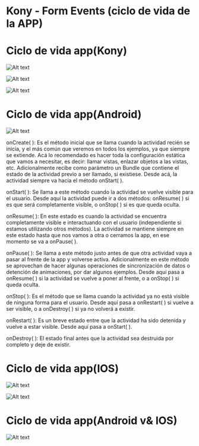 # Kony - Form Events (ciclo de vida de la APP)


# Ciclo de vida app(Kony)

![Alt text](https://lh3.googleusercontent.com/-qBqgh2J-QJs/VsOfOnH6AnI/AAAAAAAAD0E/JlxJO3xQ5sM/s604-Ic42/Captura%252520de%252520pantalla%2525202016-02-16%252520a%252520las%2525205.11.36%252520p.m..png "1")

![Alt text](https://lh3.googleusercontent.com/-8e-_7tUoYg4/VsOfOhr4LdI/AAAAAAAAD0E/RU6LpeQYtWo/s512-Ic42/Captura%252520de%252520pantalla%2525202016-02-16%252520a%252520las%2525205.12.23%252520p.m..png "2")

![Alt text](https://lh3.googleusercontent.com/--5cjqqo2kng/VsOfOoQOXrI/AAAAAAAAD0E/JW85c2oyA20/s512-Ic42/Captura%252520de%252520pantalla%2525202016-02-16%252520a%252520las%2525205.12.32%252520p.m..png "3")

# Ciclo de vida app(Android)

![Alt text](http://www.ysweb.co/images/ciclo-de-vida.png "4")

onCreate( ): Es el método inicial que se llama cuando la actividad recién se inicia, y el más común que veremos en todos los ejemplos, ya que siempre se extiende. Acá lo recomendado es hacer toda la configuración estática que vamos a necesitar, es decir: llamar vistas, enlazar objetos a las vistas, etc. Adicionalmente recibe como parámetro un Bundle que contiene el estado de la actividad previo a ser llamado, si existiese. Desde acá, la actividad siempre va hacia el método onStart( ).

onStart( ): Se llama a este método cuando la actividad se vuelve visible para el usuario. Desde aquí la actividad puede ir a dos métodos: onResume( ) si es que será completamente visible, o onStop( ) si es que queda oculta.

onResume( ): En este estado es cuando la actividad se encuentra completamente visible e interactuando con el usuario (independiente si estamos utilizando otros métodos). La actividad se mantiene siempre en este estado hasta que nos vamos a otra o cerramos la app, en ese momento se va a onPause( ).

onPause( ): Se llama a este método justo antes de que otra actividad vaya a pasar al frente de la app y volverse activa. Adicionalmente en este método se aprovechan de hacer algunas operaciones de sincronización de datos o detención de animaciones, por dar algunos ejemplos. Desde aquí pasa a onResume( ) si la actividad se vuelve a poner al frente, o a onStop( ) si queda oculta.

onStop( ): Es el método que se llama cuando la actividad ya no está visible de ninguna forma para el usuario. Desde aquí pasa a onRestart( ) si vuelve a ser visible, o a onDestroy( ) si ya no volverá a existir.

onRestart( ): Es un breve estado entre que la actividad ha sido detenida y vuelve a estar visible. Desde aquí pasa a onStart( ).

onDestroy( ): El estado final antes que la actividad sea destruida por completo y deje de existir.

# Ciclo de vida app(IOS)

![Alt text](http://i.stack.imgur.com/wYKPZ.png "parte 1")

![Alt text](http://i.stack.imgur.com/waD5I.png "parte 2")


# Ciclo de vida app(Android v& IOS)

![Alt text](http://i.stack.imgur.com/45AUH.png "5")
